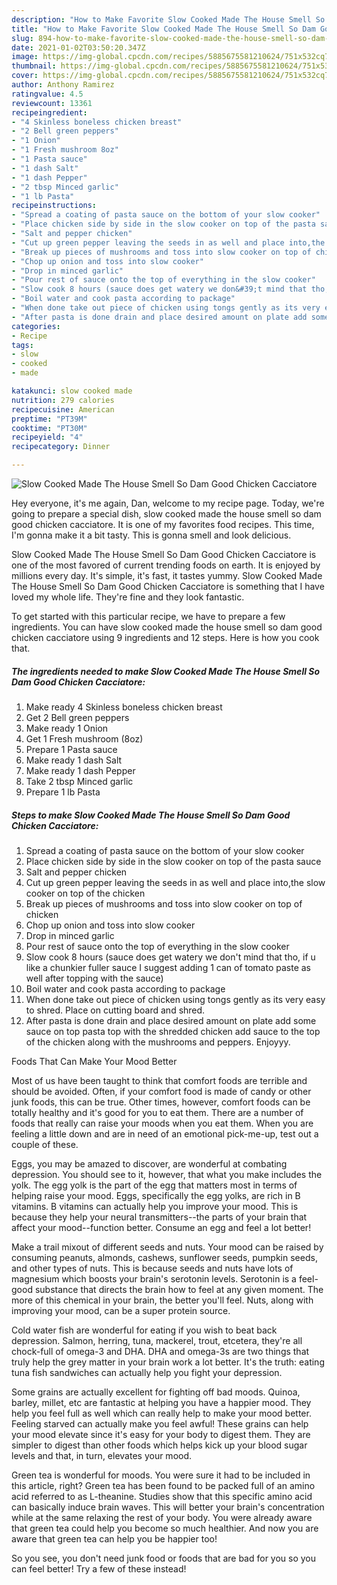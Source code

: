 ```yaml
---
description: "How to Make Favorite Slow Cooked Made The House Smell So Dam Good Chicken Cacciatore"
title: "How to Make Favorite Slow Cooked Made The House Smell So Dam Good Chicken Cacciatore"
slug: 894-how-to-make-favorite-slow-cooked-made-the-house-smell-so-dam-good-chicken-cacciatore
date: 2021-01-02T03:50:20.347Z
image: https://img-global.cpcdn.com/recipes/5885675581210624/751x532cq70/slow-cooked-made-the-house-smell-so-dam-good-chicken-cacciatore-recipe-main-photo.jpg
thumbnail: https://img-global.cpcdn.com/recipes/5885675581210624/751x532cq70/slow-cooked-made-the-house-smell-so-dam-good-chicken-cacciatore-recipe-main-photo.jpg
cover: https://img-global.cpcdn.com/recipes/5885675581210624/751x532cq70/slow-cooked-made-the-house-smell-so-dam-good-chicken-cacciatore-recipe-main-photo.jpg
author: Anthony Ramirez
ratingvalue: 4.5
reviewcount: 13361
recipeingredient:
- "4 Skinless boneless chicken breast"
- "2 Bell green peppers"
- "1 Onion"
- "1 Fresh mushroom 8oz"
- "1 Pasta sauce"
- "1 dash Salt"
- "1 dash Pepper"
- "2 tbsp Minced garlic"
- "1 lb Pasta"
recipeinstructions:
- "Spread a coating of pasta sauce on the bottom of your slow cooker"
- "Place chicken side by side in the slow cooker on top of the pasta sauce"
- "Salt and pepper chicken"
- "Cut up green pepper leaving the seeds in as well and place into,the slow cooker on top of the chicken"
- "Break up pieces of mushrooms and toss into slow cooker on top of chicken"
- "Chop up onion and toss into slow cooker"
- "Drop in minced garlic"
- "Pour rest of sauce onto the top of everything in the slow cooker"
- "Slow cook 8 hours (sauce does get watery we don&#39;t mind that tho, if u like a chunkier fuller sauce I suggest adding 1 can of tomato paste as well after topping with the sauce)"
- "Boil water and cook pasta according to package"
- "When done take out piece of chicken using tongs gently as its very easy to shred. Place on cutting board and shred."
- "After pasta is done drain and place desired amount on plate add some sauce on top pasta top with the shredded chicken add sauce to the top of the chicken along with the mushrooms and peppers. Enjoyyy."
categories:
- Recipe
tags:
- slow
- cooked
- made

katakunci: slow cooked made 
nutrition: 279 calories
recipecuisine: American
preptime: "PT39M"
cooktime: "PT30M"
recipeyield: "4"
recipecategory: Dinner

---
```



![Slow Cooked Made The House Smell So Dam Good Chicken Cacciatore](https://img-global.cpcdn.com/recipes/5885675581210624/751x532cq70/slow-cooked-made-the-house-smell-so-dam-good-chicken-cacciatore-recipe-main-photo.jpg)

Hey everyone, it's me again, Dan, welcome to my recipe page. Today, we're going to prepare a special dish, slow cooked made the house smell so dam good chicken cacciatore. It is one of my favorites food recipes. This time, I'm gonna make it a bit tasty. This is gonna smell and look delicious.

Slow Cooked Made The House Smell So Dam Good Chicken Cacciatore is one of the most favored of current trending foods on earth. It is enjoyed by millions every day. It's simple, it's fast, it tastes yummy. Slow Cooked Made The House Smell So Dam Good Chicken Cacciatore is something that I have loved my whole life. They're fine and they look fantastic.




To get started with this particular recipe, we have to prepare a few ingredients. You can have slow cooked made the house smell so dam good chicken cacciatore using 9 ingredients and 12 steps. Here is how you cook that.

<!--inarticleads1-->

##### The ingredients needed to make Slow Cooked Made The House Smell So Dam Good Chicken Cacciatore:

1. Make ready 4 Skinless boneless chicken breast
1. Get 2 Bell green peppers
1. Make ready 1 Onion
1. Get 1 Fresh mushroom (8oz)
1. Prepare 1 Pasta sauce
1. Make ready 1 dash Salt
1. Make ready 1 dash Pepper
1. Take 2 tbsp Minced garlic
1. Prepare 1 lb Pasta




<!--inarticleads2-->

##### Steps to make Slow Cooked Made The House Smell So Dam Good Chicken Cacciatore:

1. Spread a coating of pasta sauce on the bottom of your slow cooker
1. Place chicken side by side in the slow cooker on top of the pasta sauce
1. Salt and pepper chicken
1. Cut up green pepper leaving the seeds in as well and place into,the slow cooker on top of the chicken
1. Break up pieces of mushrooms and toss into slow cooker on top of chicken
1. Chop up onion and toss into slow cooker
1. Drop in minced garlic
1. Pour rest of sauce onto the top of everything in the slow cooker
1. Slow cook 8 hours (sauce does get watery we don&#39;t mind that tho, if u like a chunkier fuller sauce I suggest adding 1 can of tomato paste as well after topping with the sauce)
1. Boil water and cook pasta according to package
1. When done take out piece of chicken using tongs gently as its very easy to shred. Place on cutting board and shred.
1. After pasta is done drain and place desired amount on plate add some sauce on top pasta top with the shredded chicken add sauce to the top of the chicken along with the mushrooms and peppers. Enjoyyy.




Foods That Can Make Your Mood Better


Most of us have been taught to think that comfort foods are terrible and should be avoided. Often, if your comfort food is made of candy or other junk foods, this can be true. Other times, however, comfort foods can be totally healthy and it's good for you to eat them. There are a number of foods that really can raise your moods when you eat them. When you are feeling a little down and are in need of an emotional pick-me-up, test out a couple of these.

Eggs, you may be amazed to discover, are wonderful at combating depression. You should see to it, however, that what you make includes the yolk. The egg yolk is the part of the egg that matters most in terms of helping raise your mood. Eggs, specifically the egg yolks, are rich in B vitamins. B vitamins can actually help you improve your mood. This is because they help your neural transmitters--the parts of your brain that affect your mood--function better. Consume an egg and feel a lot better!

Make a trail mixout of different seeds and nuts. Your mood can be raised by consuming peanuts, almonds, cashews, sunflower seeds, pumpkin seeds, and other types of nuts. This is because seeds and nuts have lots of magnesium which boosts your brain's serotonin levels. Serotonin is a feel-good substance that directs the brain how to feel at any given moment. The more of this chemical in your brain, the better you'll feel. Nuts, along with improving your mood, can be a super protein source.

Cold water fish are wonderful for eating if you wish to beat back depression. Salmon, herring, tuna, mackerel, trout, etcetera, they're all chock-full of omega-3 and DHA. DHA and omega-3s are two things that truly help the grey matter in your brain work a lot better. It's the truth: eating tuna fish sandwiches can actually help you fight your depression. 

Some grains are actually excellent for fighting off bad moods. Quinoa, barley, millet, etc are fantastic at helping you have a happier mood. They help you feel full as well which can really help to make your mood better. Feeling starved can actually make you feel awful! These grains can help your mood elevate since it's easy for your body to digest them. They are simpler to digest than other foods which helps kick up your blood sugar levels and that, in turn, elevates your mood.

Green tea is wonderful for moods. You were sure it had to be included in this article, right? Green tea has been found to be packed full of an amino acid referred to as L-theanine. Studies show that this specific amino acid can basically induce brain waves. This will better your brain's concentration while at the same relaxing the rest of your body. You were already aware that green tea could help you become so much healthier. And now you are aware that green tea can help you be happier too!

So you see, you don't need junk food or foods that are bad for you so you can feel better! Try a few of these instead!

